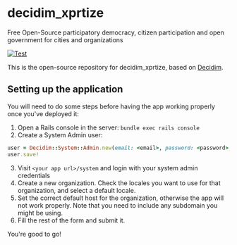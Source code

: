 # decidim_xprtize

Free Open-Source participatory democracy, citizen participation and open government for cities and organizations

[![Test](https://github.com/xprtize-me/decidim-xprtize/actions/workflows/test.yml/badge.svg)](https://github.com/xprtize-me/decidim-xprtize/actions/workflows/test.yml)


This is the open-source repository for decidim_xprtize, based on [Decidim](https://github.com/decidim/decidim).

## Setting up the application

You will need to do some steps before having the app working properly once you've deployed it:

1. Open a Rails console in the server: `bundle exec rails console`
2. Create a System Admin user:
```ruby
user = Decidim::System::Admin.new(email: <email>, password: <password>, password_confirmation: <password>)
user.save!
```
3. Visit `<your app url>/system` and login with your system admin credentials
4. Create a new organization. Check the locales you want to use for that organization, and select a default locale.
5. Set the correct default host for the organization, otherwise the app will not work properly. Note that you need to include any subdomain you might be using.
6. Fill the rest of the form and submit it.

You're good to go!
